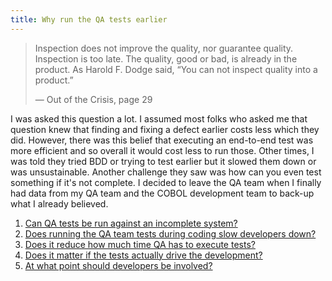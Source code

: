 ```yaml
---
title: Why run the QA tests earlier
---
```


> Inspection does not improve the quality, nor guarantee quality. Inspection is too late. 
> The quality, good or bad, is already in the product. As Harold F. Dodge said, “You can not inspect quality into a product.”
> 
> — Out of the Crisis, page 29

I was asked this question a lot. 
I assumed most folks who asked me that question knew that finding and fixing a defect earlier costs less which they did.
However, there was this belief that executing an end-to-end test was more efficient and so overall it would cost less to run those.
Other times, I was told they tried BDD or trying to test earlier but it slowed them down or was unsustainable.
Another challenge they saw was how can you even test something if it's not complete.
I decided to leave the QA team when I finally had data from my QA team and the COBOL development team to back-up what I already believed.

1. [Can QA tests be run against an incomplete system?](1)
2. [Does running the QA team tests during coding slow developers down?](2)
3. [Does it reduce how much time QA has to execute tests?](5)
4. [Does it matter if the tests actually drive the development?](3)
5. [At what point should developers be involved?](4)